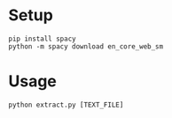 # Setup

```
pip install spacy
python -m spacy download en_core_web_sm
```

# Usage

```
python extract.py [TEXT_FILE]
```